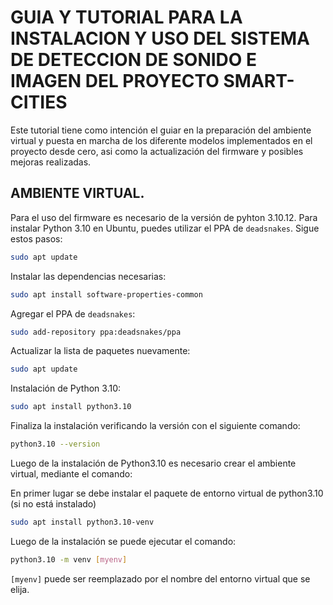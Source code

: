 # GUIA Y TUTORIAL PARA LA INSTALACION Y USO DEL SISTEMA DE DETECCION DE SONIDO E IMAGEN DEL PROYECTO SMART-CITIES

Este tutorial tiene como intención el guiar en la preparación del ambiente virtual y puesta en marcha de los diferente modelos implementados en el proyecto desde cero, asi como la actualización del firmware y posibles mejoras realizadas. 

## AMBIENTE VIRTUAL.
Para el uso del firmware es necesario de la versión de pyhton 3.10.12. Para instalar Python 3.10 en Ubuntu, puedes utilizar el PPA de `deadsnakes`. Sigue estos pasos:

```bash
sudo apt update
```

Instalar las dependencias necesarias:
```bash
sudo apt install software-properties-common
```

Agregar el PPA de `deadsnakes`:
```bash
sudo add-repository ppa:deadsnakes/ppa
```

Actualizar la lista de paquetes nuevamente:
```bash
sudo apt update
```

Instalación de Python 3.10:
```bash
sudo apt install python3.10
```

Finaliza la instalación verificando la versión con el siguiente comando: 
```bash
python3.10 --version
```

Luego de la instalación de Python3.10 es necesario crear el ambiente virtual, mediante el comando:

En primer lugar se debe instalar el paquete de entorno virtual de python3.10 (si no está instalado)
```bash
sudo apt install python3.10-venv
```

Luego de la instalación se puede ejecutar el comando:
```bash
python3.10 -m venv [myenv]
```

`[myenv]` puede ser reemplazado por el nombre del entorno virtual que se elija. 



